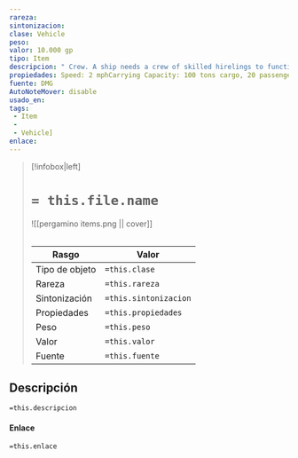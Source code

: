 ```yaml
---
rareza: 
sintonizacion: 
clase: Vehicle
peso: 
valor: 10.000 gp
tipo: Item
descripcion: " Crew. A ship needs a crew of skilled hirelings to function. As per the Player&#x27;s Handbook, one skilled hireling costs at least 2 gp per day. The minimum number of skilled hirelings needed to crew a ship depends on the type of vessel.You can track the loyalty of individual crew members or the crew as a whole using the optional loyalty rules in chapter 4 of the Dungeon Master&#x27;s Guide. If at least half the crew becomes disloyal during a voyage, the crew turns hostile and stages a mutiny. If the ship is berthed, disloyal crew members leave the ship and never return. Passengers. This indicates the number of Small and Medium passengers the ship can accommodate.Accommodations consist of shared hammocks in tight quarters. A ship outfitted with private accommodations can carry one-fifth as many passengers.A passenger is usually expected to pay 5 sp per day for a hammock, but prices can vary from ship to ship. A small private cabin usually costs 2 gp per day. Cargo. The maximum tonnage the ship can carry. Damage Threshold. If a ship has a Damage Threshold, it has immunity to all damage unless it takes an amount of damage equal to or greater than its damage threshold, in which case it takes damage as normal. Any damage that fails to meet or exceed the damage threshold is considered superficial and doesn&#x27;t reduce the ship&#x27;s hit points. Ship Repair. Repairs to a damaged ship can be made while the vessel is berthed. Repairing 1 hit point of damage requires 1 day and costs 20 gp for materials and labor."
propiedades: Speed: 2 mphCarrying Capacity: 100 tons cargo, 20 passengersCrew 20, AC 15, HP 300, Damage Threshold 15
fuente: DMG
AutoNoteMover: disable
usado_en:  
tags: 
 - Item
 - 
 - Vehicle]
enlace: 
---
```


> [!infobox|left]
>  # `= this.file.name`
> ![[pergamino items.png || cover]]
> ######   
> |Rasgo | Valor |
> | --- | --- |
> | Tipo de objeto| `=this.clase`|
>  | Rareza| `=this.rareza`|
> | Sintonización | `=this.sintonizacion` |
> | Propiedades | `=this.propiedades` |
>  | Peso | `=this.peso` |
> | Valor | `=this.valor` |
> | Fuente | `=this.fuente` |


## Descripción
`=this.descripcion`

#### Enlace
`=this.enlace`